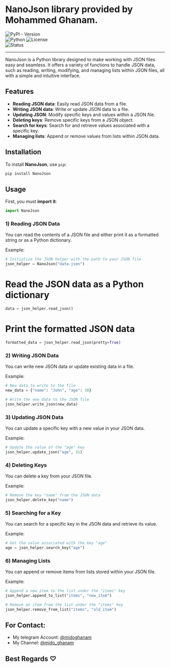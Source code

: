 # NanoJson library provided by Mohammed Ghanam.

![PyPI - Version](https://img.shields.io/pypi/v/NanoJson?color=blue&label=version)  
![Python](https://img.shields.io/badge/python-3.6%2B-blue)
![License](https://img.shields.io/badge/license-MIT-green)  
![Status](https://img.shields.io/badge/status-active-success)  

--------

NanoJson is a Python library designed to make working with JSON files easy and seamless. It offers a variety of functions to handle JSON data, such as reading, writing, modifying, and managing lists within JSON files, all with a simple and intuitive interface.

## Features

- **Reading JSON data**: Easily read JSON data from a file.
- **Writing JSON data**: Write or update JSON data to a file.
- **Updating JSON**: Modify specific keys and values within a JSON file.
- **Deleting keys**: Remove specific keys from a JSON object.
- **Search for keys**: Search for and retrieve values associated with a specific key.
- **Managing lists**: Append or remove values from lists within JSON data.

## Installation

To install **NanoJson**, use `pip`:

```bash
pip install NanoJson
```

## Usage

First, you must **import it**:
```python
import NanoJson
```

### 1) Reading JSON Data

You can read the contents of a JSON file and either print it as a formatted string or as a Python dictionary.

Example:

```python
# Initialize the JSON helper with the path to your JSON file
json_helper = NanoJson("data.json")
```

# Read the JSON data as a Python dictionary
```python
data = json_helper.read_json()
```

# Print the formatted JSON data
```python
formatted_data = json_helper.read_json(pretty=True)
```

### 2) Writing JSON Data

You can write new JSON data or update existing data in a file.

Example:

```python
# New data to write to the file
new_data = {"name": "John", "age": 30}

# Write the new data to the JSON file
json_helper.write_json(new_data)
```

### 3) Updating JSON Data

You can update a specific key with a new value in your JSON data.

Example:

```python
# Update the value of the "age" key
json_helper.update_json("age", 31)
```

### 4) Deleting Keys

You can delete a key from your JSON file.

Example:

```python
# Remove the key "name" from the JSON data
json_helper.delete_key("name")
```

### 5) Searching for a Key

You can search for a specific key in the JSON data and retrieve its value.

Example:

```python
# Get the value associated with the key "age"
age = json_helper.search_key("age")
```

### 6) Managing Lists

You can append or remove items from lists stored within your JSON file.

Example:

```python
# Append a new item to the list under the "items" key
json_helper.append_to_list("items", "new_item")

# Remove an item from the list under the "items" key
json_helper.remove_from_list("items", "old_item")
```

## For Contact:

- My telegram Account: [@midoghanam](https://t.me/midoghanam)
- My Channel: [@mido_ghanam](https://t.me/mido_ghanam)

## Best Regards ♡